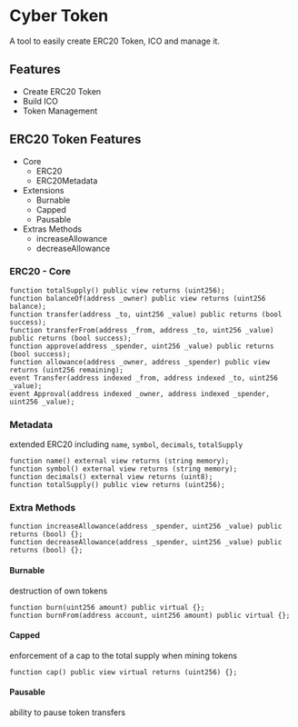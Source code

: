 # Cyber Token
A tool to easily create ERC20 Token, ICO and manage it.

## Features
- Create ERC20 Token
- Build ICO
- Token Management

## ERC20 Token Features
- Core
    - ERC20
    - ERC20Metadata
- Extensions
    - Burnable
    - Capped
    - Pausable
- Extras Methods
    - increaseAllowance
    - decreaseAllowance

### ERC20 - Core

```
function totalSupply() public view returns (uint256);
function balanceOf(address _owner) public view returns (uint256 balance);
function transfer(address _to, uint256 _value) public returns (bool success);
function transferFrom(address _from, address _to, uint256 _value) public returns (bool success);
function approve(address _spender, uint256 _value) public returns (bool success);
function allowance(address _owner, address _spender) public view returns (uint256 remaining);
event Transfer(address indexed _from, address indexed _to, uint256 _value);
event Approval(address indexed _owner, address indexed _spender, uint256 _value);
```

### Metadata
extended ERC20 including `name`, `symbol`, `decimals`, `totalSupply`

```
function name() external view returns (string memory);
function symbol() external view returns (string memory);
function decimals() external view returns (uint8);
function totalSupply() public view returns (uint256);
```

### Extra Methods

```
function increaseAllowance(address _spender, uint256 _value) public returns (bool) {};
function decreaseAllowance(address _spender, uint256 _value) public returns (bool) {};
```

#### Burnable
destruction of own tokens

```
function burn(uint256 amount) public virtual {};
function burnFrom(address account, uint256 amount) public virtual {};
```

#### Capped
enforcement of a cap to the total supply when mining tokens

```
function cap() public view virtual returns (uint256) {};
```

#### Pausable
ability to pause token transfers
